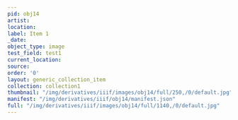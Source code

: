```yaml
---
pid: obj14
artist: 
location: 
label: Item 1
_date: 
object_type: image
test_field: test1
current_location: 
source: 
order: '0'
layout: generic_collection_item
collection: collection1
thumbnail: "/img/derivatives/iiif/images/obj14/full/250,/0/default.jpg"
manifest: "/img/derivatives/iiif/obj14/manifest.json"
full: "/img/derivatives/iiif/images/obj14/full/1140,/0/default.jpg"
---
```

